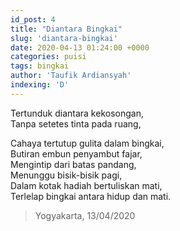 ```yaml
---
id_post: 4
title: "Diantara Bingkai"
slug: 'diantara-bingkai'
date: 2020-04-13 01:24:00 +0000
categories: puisi
tags: bingkai
author: 'Taufik Ardiansyah'
indexing: 'D'
---
```

Tertunduk diantara kekosongan,  
Tanpa setetes tinta pada ruang, 
 
Cahaya tertutup gulita dalam bingkai,  
Butiran embun penyambut fajar,  
Mengintip dari batas pandang,  
Menunggu bisik-bisik pagi,  
Dalam kotak hadiah bertuliskan mati,  
Terlelap bingkai antara hidup dan mati. 

>Yogyakarta, 13/04/2020
